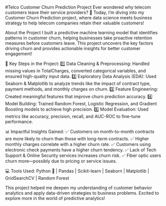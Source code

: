 #Telco Customer Churn Prediction Project
Ever wondered why telecom customers leave their service providers? 🤔 Today, I’m diving into my Customer Churn Prediction project, where data science meets business strategy to help telecom companies retain their valuable customers!

About the Project
I built a predictive machine learning model that identifies patterns in customer churn, helping businesses take proactive retention measures before customers leave. This project uncovers the key factors driving churn and provides actionable insights for better customer engagement!

🔑 Key Steps in the Project:
1️⃣ Data Cleaning & Preprocessing: Handled missing values in TotalCharges, converted categorical variables, and ensured high-quality input data.
2️⃣ Exploratory Data Analysis (EDA): Used Seaborn & Matplotlib to analyze trends like the impact of contract type, payment methods, and monthly charges on churn.
3️⃣ Feature Engineering: Created meaningful features that improve churn prediction accuracy.
4️⃣ Model Building: Trained Random Forest, Logistic Regression, and Gradient Boosting models to achieve high precision.
5️⃣ Model Evaluation: Used metrics like accuracy, precision, recall, and AUC-ROC to fine-tune performance.

📊 Impactful Insights Gained:
✅ Customers on month-to-month contracts are more likely to churn than those with long-term contracts.
✅ Higher monthly charges correlate with a higher churn rate.
✅ Customers using electronic check payments have a higher churn tendency.
✅ Lack of Tech Support & Online Security services increases churn risk.
✅ Fiber optic users churn more—possibly due to pricing or service issues.

💻 Tools Used:
Python 🐍 | Pandas | Scikit-learn | Seaborn | Matplotlib | GridSearchCV | Random Forest

This project helped me deepen my understanding of customer behavior analytics and apply data-driven strategies to business problems. Excited to explore more in the world of predictive analytics!
